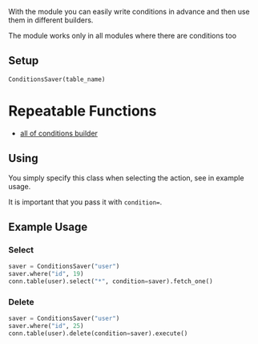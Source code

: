 With the module you can easily write conditions in advance and then use them in different builders.

The module works only in all modules where there are conditions too


## Setup

``ConditionsSaver(table_name)``

# Repeatable Functions

- [all of conditions builder](https://github.com/princessmiku/MariaDB-SQLBuilder/wiki/Builder---Conditions)


## Using
You simply specify this class when selecting the action, see in example usage.

It is important that you pass it with ``condition=``.

## Example Usage

### Select
````python
saver = ConditionsSaver("user")
saver.where("id", 19)
conn.table(user).select("*", condition=saver).fetch_one()
````

### Delete
````python
saver = ConditionsSaver("user")
saver.where("id", 25)
conn.table(user).delete(condition=saver).execute()
````


